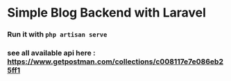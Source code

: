 # Simple Blog Backend with Laravel

### Run it with `php artisan serve`

### see all available api here : https://www.getpostman.com/collections/c008117e7e086eb25ff1
